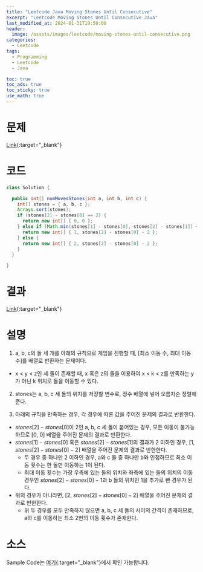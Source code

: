 ```yaml
---
title: "Leetcode Java Moving Stones Until Consecutive"
excerpt: "Leetcode Moving Stones Until Consecutive Java"
last_modified_at: 2024-01-31T19:50:00
header:
  image: /assets/images/leetcode/moving-stones-until-consecutive.png
categories:
  - Leetcode
tags:
  - Programming
  - Leetcode
  - Java

toc: true
toc_ads: true
toc_sticky: true
use_math: true
---
```

# 문제
[Link](https://leetcode.com/problems/moving-stones-until-consecutive){:target="_blank"}

# 코드
```java
class Solution {

  public int[] numMovesStones(int a, int b, int c) {
    int[] stones = { a, b, c };
    Arrays.sort(stones);
    if (stones[2] - stones[0] == 2) {
      return new int[] { 0, 0 };
    } else if (Math.min(stones[1] - stones[0], stones[2] - stones[1]) <= 2) {
      return new int[] { 1, stones[2] - stones[0] - 2 };
    } else {
      return new int[] { 2, stones[2] - stones[0] - 2 };
    }
  }

}
```

# 결과
[Link](https://leetcode.com/problems/moving-stones-until-consecutive/submissions/1161912635/){:target="_blank"}

# 설명
1. a, b, c의 돌 세 개를 아래의 규칙으로 게임을 진행할 때, [최소 이동 수, 최대 이동 수]를 배열로 반환하는 문제이다.
- x < y < z인 세 돌이 존재할 때, x 혹은 z의 돌을 이용하여 x < k < z를 만족하는 y가 아닌 k 위치로 돌을 이동할 수 있다.

2. stones는 a, b, c 세 돌의 위치를 저장할 변수로, 정수 배열에 넣어 오름차순 정렬해준다.

3. 아래의 규칙을 만족하는 경우, 각 경우에 따른 값을 주어진 문제의 결과로 반환한다.
- $stones[2] - stones[0]$이 2인 a, b, c 세 돌이 붙어있는 경우, 모든 이동이 불가능하므로 [0, 0] 배열을 주어진 문제의 결과로 반환한다.
- $stones[1] - stones[0]$ 혹은 $stones[2] - stones[1]$의 결과가 2 이하인 경우, [1, $stones[2] - stones[0] - 2$] 배열을 주어진 문제의 결과로 반한한다.
  - 두 경우 중 하나만 2 이하인 경우, a와 c 돌 중 하나만 b와 인접하므로 최소 이동 횟수는 한 돌만 이동하는 1이 된다.
  - 최대 이동 횟수는 가장 우측에 있는 돌의 위치와 좌측에 있는 돌의 위치의 이동 경우인 $stones[2] - stones[0] - 1$과 b 돌의 위치인 1을 추가로 뺀 경우가 된다.
- 위의 경우가 아니라면, [2, $stones[2] - stones[0] - 2$] 배열을 주어진 문제의 결과로 반한한다.
  - 위 두 경우를 모두 만족하지 않으면 a, b, c 세 돌의 사이의 간격이 존재하므로, a와 c를 이동하는 최소 2번의 이동 횟수가 존재한다.

# 소스
Sample Code는 [여기](https://github.com/GracefulSoul/leetcode/blob/master/src/main/java/gracefulsoul/problems/MovingStonesUntilConsecutive.java){:target="_blank"}에서 확인 가능합니다.